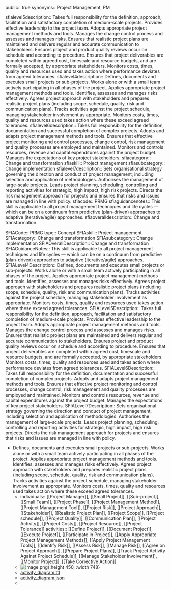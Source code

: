public:: true
synonyms:: Project Management, PM

sfialevel5description:: Takes full responsibility for the definition, approach, facilitation and satisfactory completion of medium-scale projects. Provides effective leadership to the project team. Adopts appropriate project management methods and tools. Manages the change control process and assesses and manages risks. Ensures that realistic project plans are maintained and delivers regular and accurate communication to stakeholders. Ensures project and product quality reviews occur on schedule and according to procedure.  Ensures that project deliverables are completed within agreed cost, timescale and resource budgets, and are formally accepted, by appropriate stakeholders. Monitors costs, times, quality and resources used and takes action where  performance deviates from agreed tolerances.
sfialevel4description:: Defines, documents and executes small projects or sub-projects. Works alone or with a small team actively participating in all phases of the project. Applies appropriate project management methods and tools. Identifies, assesses and manages risks effectively. Agrees project approach with stakeholders and prepares realistic project plans (including scope, schedule, quality, risk and communication plans). Tracks activities against the project schedule, managing stakeholder involvement as appropriate. Monitors costs, times, quality and resources used takes action where these exceed agreed tolerances.
sfialevel6description:: Takes full responsibility for the definition, documentation and successful completion of complex projects. Adopts and adapts project management methods and tools. Ensures that effective project monitoring and control processes, change control, risk management and quality processes are employed and maintained. Monitors and controls resources, revenue and capital expenditures against the project budget. Manages the expectations of key project stakeholders.
sfiacategory:: Change and transformation
sfiaskill:: Project management
sfiasubcategory:: Change implementation
sfialevel7description:: Sets organisational strategy governing the direction and conduct of project management, including selection and application of methodologies. Authorises the management of large-scale projects. Leads project planning, scheduling, controlling and reporting activities for strategic, high impact, high risk projects. Directs the risk management approach for projects  and ensures that risks and issues are managed in line with policy.
sfiacode:: PRMG
sfiaguidancenotes:: This skill is applicable to all project management techniques and life cycles — which can be on a continuum from predictive (plan-driven) approaches to adaptive (iterative/agile) approaches.
sfiaoveralldescription:: Change and transformation

SFIACode:: PRMG
  type:: Concept
  SFIAskill:: Project management
  SFIAcategory:: Change and transformation
  SFIAsubcategory:: Change implementation
  SFIAOverallDescription:: Change and transformation
  SFIAGuidanceNotes:: This skill is applicable to all project management techniques and life cycles — which can be on a continuum from predictive (plan-driven) approaches to adaptive (iterative/agile) approaches.
  SFIALevel4Description:: Defines, documents and executes small projects or sub-projects. Works alone or with a small team actively participating in all phases of the project. Applies appropriate project management methods and tools. Identifies, assesses and manages risks effectively. Agrees project approach with stakeholders and prepares realistic project plans (including scope, schedule, quality, risk and communication plans). Tracks activities against the project schedule, managing stakeholder involvement as appropriate. Monitors costs, times, quality and resources used takes action where these exceed agreed tolerances.
  SFIALevel5Description:: Takes full responsibility for the definition, approach, facilitation and satisfactory completion of medium-scale projects. Provides effective leadership to the project team. Adopts appropriate project management methods and tools. Manages the change control process and assesses and manages risks. Ensures that realistic project plans are maintained and delivers regular and accurate communication to stakeholders. Ensures project and product quality reviews occur on schedule and according to procedure.  Ensures that project deliverables are completed within agreed cost, timescale and resource budgets, and are formally accepted, by appropriate stakeholders. Monitors costs, times, quality and resources used and takes action where  performance deviates from agreed tolerances.
  SFIALevel6Description:: Takes full responsibility for the definition, documentation and successful completion of complex projects. Adopts and adapts project management methods and tools. Ensures that effective project monitoring and control processes, change control, risk management and quality processes are employed and maintained. Monitors and controls resources, revenue and capital expenditures against the project budget. Manages the expectations of key project stakeholders.
  SFIALevel7Description:: Sets organisational strategy governing the direction and conduct of project management, including selection and application of methodologies. Authorises the management of large-scale projects. Leads project planning, scheduling, controlling and reporting activities for strategic, high impact, high risk projects. Directs the risk management approach for projects  and ensures that risks and issues are managed in line with policy.

- Defines, documents and executes small projects or sub-projects. Works alone or with a small team actively participating in all phases of the project. Applies appropriate project management methods and tools. Identifies, assesses and manages risks effectively. Agrees project approach with stakeholders and prepares realistic project plans (including scope, schedule, quality, risk and communication plans). Tracks activities against the project schedule, managing stakeholder involvement as appropriate. Monitors costs, times, quality and resources used takes action where these exceed agreed tolerances.
	- individuals:: [[Project Manager]], [[Small Project]], [[Sub-project]], [[Small Team]], [[Project Phase]], [[Project Management Method]], [[Project Management Tool]], [[Project Risk]], [[Project Approach]], [[Stakeholder]], [[Realistic Project Plan]], [[Project Scope]], [[Project schedule]], [[Project Quality]], [[Communication Plan]], [[Project Activity]], [[Project Costs]], [[Project Resource]], [[Project Tolerance]]
	  activities:: [[Define Project]], [[Document Project]], [[Execute Project]], [[Participate in Project]], [[Apply Appropriate Project Management Methods]], [[Apply Project Management Tools]], [[Identify Risk]], [[Assess Risk]], [[Manage Risk]], [[Agree on Project Approach]], [[Prepare Project Plans]], [[Track Project Activity Against Project Schedule]], [[Manage Stakeholder Involvement]], [[Monitor Project]], [[Take Corrective Action]]
	- ![image.png](../assets/image_1686727768616_0.png){:height 450, :width 748}
	- [activity_diagram.ttl](../assets/activity_diagram_1686729630027_0.ttl)
	- [activity_diagram.json](../assets/activity_diagram_1686729641653_0.json)
	-